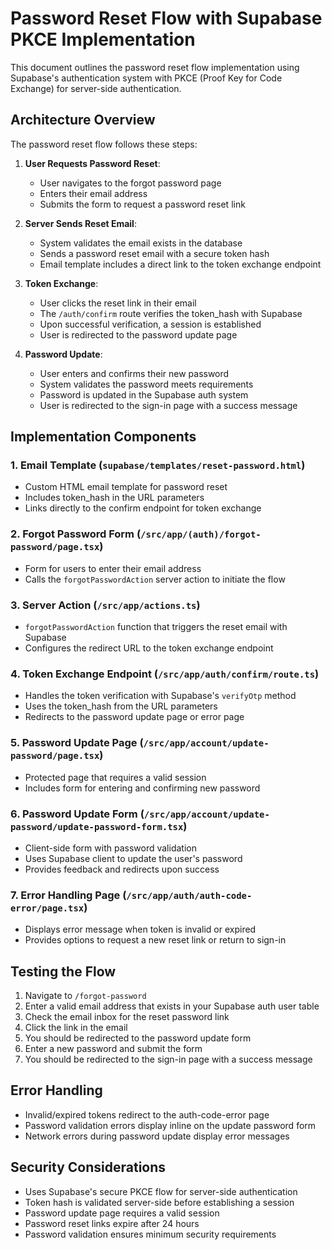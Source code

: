# Password Reset Flow with Supabase PKCE Implementation

This document outlines the password reset flow implementation using Supabase's authentication system with PKCE (Proof Key for Code Exchange) for server-side authentication.

## Architecture Overview

The password reset flow follows these steps:

1. **User Requests Password Reset**: 
   - User navigates to the forgot password page
   - Enters their email address
   - Submits the form to request a password reset link

2. **Server Sends Reset Email**:
   - System validates the email exists in the database
   - Sends a password reset email with a secure token hash
   - Email template includes a direct link to the token exchange endpoint

3. **Token Exchange**:
   - User clicks the reset link in their email
   - The `/auth/confirm` route verifies the token_hash with Supabase
   - Upon successful verification, a session is established
   - User is redirected to the password update page

4. **Password Update**:
   - User enters and confirms their new password
   - System validates the password meets requirements
   - Password is updated in the Supabase auth system
   - User is redirected to the sign-in page with a success message

## Implementation Components

### 1. Email Template (`supabase/templates/reset-password.html`)
- Custom HTML email template for password reset
- Includes token_hash in the URL parameters
- Links directly to the confirm endpoint for token exchange

### 2. Forgot Password Form (`/src/app/(auth)/forgot-password/page.tsx`)
- Form for users to enter their email address
- Calls the `forgotPasswordAction` server action to initiate the flow

### 3. Server Action (`/src/app/actions.ts`)
- `forgotPasswordAction` function that triggers the reset email with Supabase
- Configures the redirect URL to the token exchange endpoint

### 4. Token Exchange Endpoint (`/src/app/auth/confirm/route.ts`)
- Handles the token verification with Supabase's `verifyOtp` method
- Uses the token_hash from the URL parameters
- Redirects to the password update page or error page

### 5. Password Update Page (`/src/app/account/update-password/page.tsx`)
- Protected page that requires a valid session
- Includes form for entering and confirming new password

### 6. Password Update Form (`/src/app/account/update-password/update-password-form.tsx`)
- Client-side form with password validation
- Uses Supabase client to update the user's password
- Provides feedback and redirects upon success

### 7. Error Handling Page (`/src/app/auth/auth-code-error/page.tsx`)
- Displays error message when token is invalid or expired
- Provides options to request a new reset link or return to sign-in

## Testing the Flow

1. Navigate to `/forgot-password`
2. Enter a valid email address that exists in your Supabase auth user table
3. Check the email inbox for the reset password link
4. Click the link in the email
5. You should be redirected to the password update form
6. Enter a new password and submit the form
7. You should be redirected to the sign-in page with a success message

## Error Handling

- Invalid/expired tokens redirect to the auth-code-error page
- Password validation errors display inline on the update password form
- Network errors during password update display error messages

## Security Considerations

- Uses Supabase's secure PKCE flow for server-side authentication
- Token hash is validated server-side before establishing a session
- Password update page requires a valid session
- Password reset links expire after 24 hours
- Password validation ensures minimum security requirements